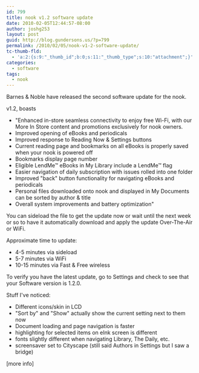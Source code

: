 ```yaml
---
id: 799
title: nook v1.2 software update
date: 2010-02-05T12:44:57-08:00
author: joshg253
layout: post
guid: http://blog.gundersons.us/?p=799
permalink: /2010/02/05/nook-v1-2-software-update/
tc-thumb-fld:
  - 'a:2:{s:9:"_thumb_id";b:0;s:11:"_thumb_type";s:10:"attachment";}'
categories:
  - software
tags:
  - nook
---
```

Barnes &amp; Noble have released the second software update for the nook.

v1.2, boasts

<ul>
    <li>"Enhanced in-store seamless connectivity to enjoy free Wi-Fi, with our More In Store content and promotions exclusively for nook owners.</li>
    <li>Improved opening of eBooks and periodicals</li>
    <li>Improved response to Reading Now &amp; Settings buttons</li>
    <li>Current reading page and bookmarks on all eBooks is properly saved when your nook is powered off</li>
    <li>Bookmarks display page number</li>
    <li>Eligible LendMe™ eBooks in My Library include a LendMe™ flag</li>
    <li>Easier navigation of daily subscription with issues rolled into one folder</li>
    <li>Improved "back" button functionality for navigating eBooks and periodicals</li>
    <li>Personal files downloaded onto nook and displayed in My Documents can be sorted by author &amp; title</li>
    <li>Overall system improvements and battery optimization"</li>
</ul>

You can sideload the file to get the update now or wait until the next week or so to have it automatically download and apply the update Over-The-Air or WiFi.

Approximate time to update:

<ul>
    <li>4-5 minutes via sideload</li>
    <li>5-7 minutes via WiFi</li>
    <li>10-15 minutes via Fast &amp; Free wireless</li>
</ul>

To verify you have the latest update, go to Settings and check to see that your Software version is 1.2.0.

Stuff I've noticed:

<ul>
    <li>Different icons/skin in LCD</li>
    <li>"Sort by" and "Show" actually show the current setting next to them now</li>
    <li>Document loading and page navigation is faster</li>
    <li>highlighting for selected items on eInk screen is different</li>
    <li>fonts slightly different when navigating Library, The Daily, etc.</li>
    <li>screensaver set to Cityscape (still said Authors in Settings but I saw a bridge)</li>
</ul>

[more info]